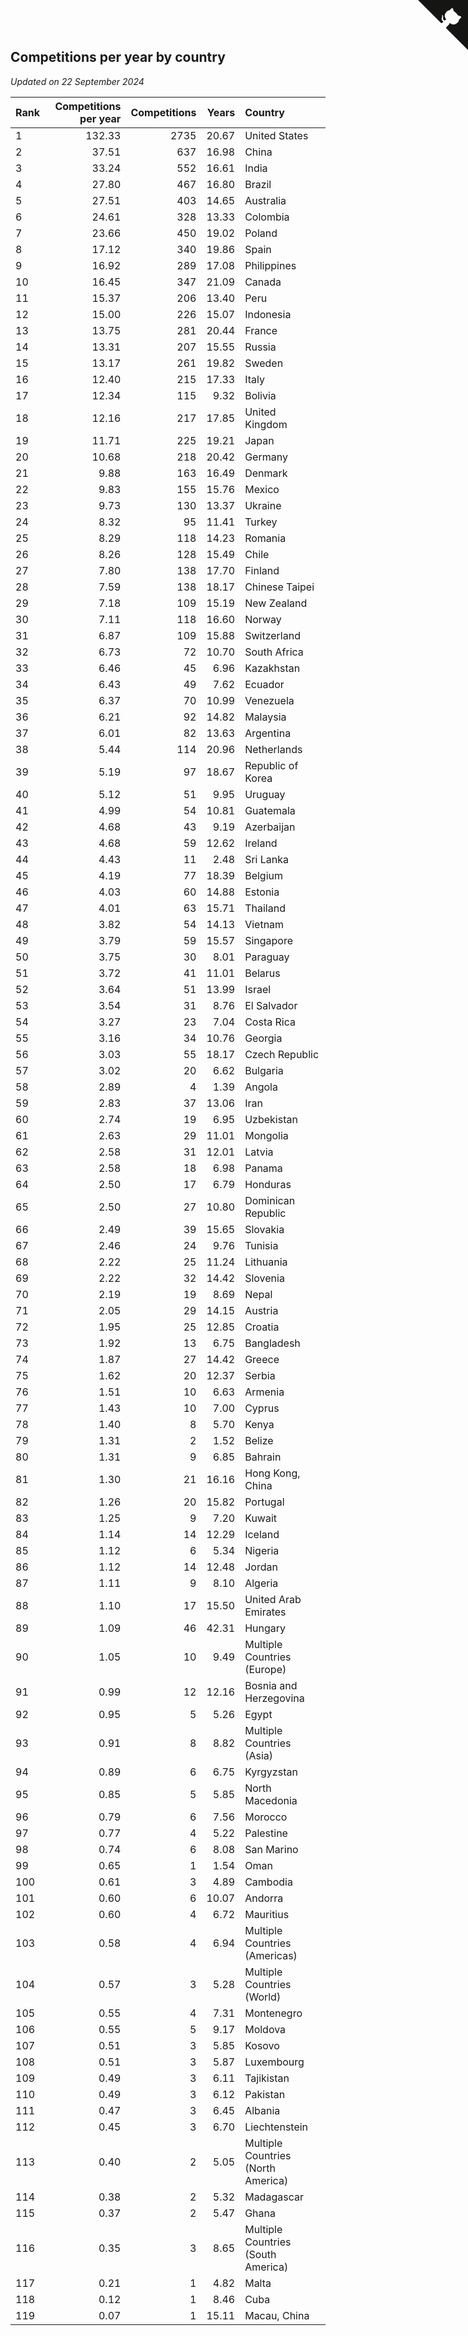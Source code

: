 ## Competitions per year by country

*Updated on 22 September 2024*

| Rank | Competitions per year | Competitions | Years | Country |
| :--- | ---: | ---: | ---: | :--- |
| 1 | 132.33 | 2735 | 20.67 | United States |
| 2 | 37.51 | 637 | 16.98 | China |
| 3 | 33.24 | 552 | 16.61 | India |
| 4 | 27.80 | 467 | 16.80 | Brazil |
| 5 | 27.51 | 403 | 14.65 | Australia |
| 6 | 24.61 | 328 | 13.33 | Colombia |
| 7 | 23.66 | 450 | 19.02 | Poland |
| 8 | 17.12 | 340 | 19.86 | Spain |
| 9 | 16.92 | 289 | 17.08 | Philippines |
| 10 | 16.45 | 347 | 21.09 | Canada |
| 11 | 15.37 | 206 | 13.40 | Peru |
| 12 | 15.00 | 226 | 15.07 | Indonesia |
| 13 | 13.75 | 281 | 20.44 | France |
| 14 | 13.31 | 207 | 15.55 | Russia |
| 15 | 13.17 | 261 | 19.82 | Sweden |
| 16 | 12.40 | 215 | 17.33 | Italy |
| 17 | 12.34 | 115 | 9.32 | Bolivia |
| 18 | 12.16 | 217 | 17.85 | United Kingdom |
| 19 | 11.71 | 225 | 19.21 | Japan |
| 20 | 10.68 | 218 | 20.42 | Germany |
| 21 | 9.88 | 163 | 16.49 | Denmark |
| 22 | 9.83 | 155 | 15.76 | Mexico |
| 23 | 9.73 | 130 | 13.37 | Ukraine |
| 24 | 8.32 | 95 | 11.41 | Turkey |
| 25 | 8.29 | 118 | 14.23 | Romania |
| 26 | 8.26 | 128 | 15.49 | Chile |
| 27 | 7.80 | 138 | 17.70 | Finland |
| 28 | 7.59 | 138 | 18.17 | Chinese Taipei |
| 29 | 7.18 | 109 | 15.19 | New Zealand |
| 30 | 7.11 | 118 | 16.60 | Norway |
| 31 | 6.87 | 109 | 15.88 | Switzerland |
| 32 | 6.73 | 72 | 10.70 | South Africa |
| 33 | 6.46 | 45 | 6.96 | Kazakhstan |
| 34 | 6.43 | 49 | 7.62 | Ecuador |
| 35 | 6.37 | 70 | 10.99 | Venezuela |
| 36 | 6.21 | 92 | 14.82 | Malaysia |
| 37 | 6.01 | 82 | 13.63 | Argentina |
| 38 | 5.44 | 114 | 20.96 | Netherlands |
| 39 | 5.19 | 97 | 18.67 | Republic of Korea |
| 40 | 5.12 | 51 | 9.95 | Uruguay |
| 41 | 4.99 | 54 | 10.81 | Guatemala |
| 42 | 4.68 | 43 | 9.19 | Azerbaijan |
| 43 | 4.68 | 59 | 12.62 | Ireland |
| 44 | 4.43 | 11 | 2.48 | Sri Lanka |
| 45 | 4.19 | 77 | 18.39 | Belgium |
| 46 | 4.03 | 60 | 14.88 | Estonia |
| 47 | 4.01 | 63 | 15.71 | Thailand |
| 48 | 3.82 | 54 | 14.13 | Vietnam |
| 49 | 3.79 | 59 | 15.57 | Singapore |
| 50 | 3.75 | 30 | 8.01 | Paraguay |
| 51 | 3.72 | 41 | 11.01 | Belarus |
| 52 | 3.64 | 51 | 13.99 | Israel |
| 53 | 3.54 | 31 | 8.76 | El Salvador |
| 54 | 3.27 | 23 | 7.04 | Costa Rica |
| 55 | 3.16 | 34 | 10.76 | Georgia |
| 56 | 3.03 | 55 | 18.17 | Czech Republic |
| 57 | 3.02 | 20 | 6.62 | Bulgaria |
| 58 | 2.89 | 4 | 1.39 | Angola |
| 59 | 2.83 | 37 | 13.06 | Iran |
| 60 | 2.74 | 19 | 6.95 | Uzbekistan |
| 61 | 2.63 | 29 | 11.01 | Mongolia |
| 62 | 2.58 | 31 | 12.01 | Latvia |
| 63 | 2.58 | 18 | 6.98 | Panama |
| 64 | 2.50 | 17 | 6.79 | Honduras |
| 65 | 2.50 | 27 | 10.80 | Dominican Republic |
| 66 | 2.49 | 39 | 15.65 | Slovakia |
| 67 | 2.46 | 24 | 9.76 | Tunisia |
| 68 | 2.22 | 25 | 11.24 | Lithuania |
| 69 | 2.22 | 32 | 14.42 | Slovenia |
| 70 | 2.19 | 19 | 8.69 | Nepal |
| 71 | 2.05 | 29 | 14.15 | Austria |
| 72 | 1.95 | 25 | 12.85 | Croatia |
| 73 | 1.92 | 13 | 6.75 | Bangladesh |
| 74 | 1.87 | 27 | 14.42 | Greece |
| 75 | 1.62 | 20 | 12.37 | Serbia |
| 76 | 1.51 | 10 | 6.63 | Armenia |
| 77 | 1.43 | 10 | 7.00 | Cyprus |
| 78 | 1.40 | 8 | 5.70 | Kenya |
| 79 | 1.31 | 2 | 1.52 | Belize |
| 80 | 1.31 | 9 | 6.85 | Bahrain |
| 81 | 1.30 | 21 | 16.16 | Hong Kong, China |
| 82 | 1.26 | 20 | 15.82 | Portugal |
| 83 | 1.25 | 9 | 7.20 | Kuwait |
| 84 | 1.14 | 14 | 12.29 | Iceland |
| 85 | 1.12 | 6 | 5.34 | Nigeria |
| 86 | 1.12 | 14 | 12.48 | Jordan |
| 87 | 1.11 | 9 | 8.10 | Algeria |
| 88 | 1.10 | 17 | 15.50 | United Arab Emirates |
| 89 | 1.09 | 46 | 42.31 | Hungary |
| 90 | 1.05 | 10 | 9.49 | Multiple Countries (Europe) |
| 91 | 0.99 | 12 | 12.16 | Bosnia and Herzegovina |
| 92 | 0.95 | 5 | 5.26 | Egypt |
| 93 | 0.91 | 8 | 8.82 | Multiple Countries (Asia) |
| 94 | 0.89 | 6 | 6.75 | Kyrgyzstan |
| 95 | 0.85 | 5 | 5.85 | North Macedonia |
| 96 | 0.79 | 6 | 7.56 | Morocco |
| 97 | 0.77 | 4 | 5.22 | Palestine |
| 98 | 0.74 | 6 | 8.08 | San Marino |
| 99 | 0.65 | 1 | 1.54 | Oman |
| 100 | 0.61 | 3 | 4.89 | Cambodia |
| 101 | 0.60 | 6 | 10.07 | Andorra |
| 102 | 0.60 | 4 | 6.72 | Mauritius |
| 103 | 0.58 | 4 | 6.94 | Multiple Countries (Americas) |
| 104 | 0.57 | 3 | 5.28 | Multiple Countries (World) |
| 105 | 0.55 | 4 | 7.31 | Montenegro |
| 106 | 0.55 | 5 | 9.17 | Moldova |
| 107 | 0.51 | 3 | 5.85 | Kosovo |
| 108 | 0.51 | 3 | 5.87 | Luxembourg |
| 109 | 0.49 | 3 | 6.11 | Tajikistan |
| 110 | 0.49 | 3 | 6.12 | Pakistan |
| 111 | 0.47 | 3 | 6.45 | Albania |
| 112 | 0.45 | 3 | 6.70 | Liechtenstein |
| 113 | 0.40 | 2 | 5.05 | Multiple Countries (North America) |
| 114 | 0.38 | 2 | 5.32 | Madagascar |
| 115 | 0.37 | 2 | 5.47 | Ghana |
| 116 | 0.35 | 3 | 8.65 | Multiple Countries (South America) |
| 117 | 0.21 | 1 | 4.82 | Malta |
| 118 | 0.12 | 1 | 8.46 | Cuba |
| 119 | 0.07 | 1 | 15.11 | Macau, China |


<a href="https://github.com/JustinTimeCuber/wca_statistics" class="github-corner" aria-label="View source on Github"><svg width="80" height="80" viewBox="0 0 250 250" style="fill:#151513; color:#fff; position: absolute; top: 0; border: 0; right: 0;" aria-hidden="true"><path d="M0,0 L115,115 L130,115 L142,142 L250,250 L250,0 Z"></path><path d="M128.3,109.0 C113.8,99.7 119.0,89.6 119.0,89.6 C122.0,82.7 120.5,78.6 120.5,78.6 C119.2,72.0 123.4,76.3 123.4,76.3 C127.3,80.9 125.5,87.3 125.5,87.3 C122.9,97.6 130.6,101.9 134.4,103.2" fill="currentColor" style="transform-origin: 130px 106px;" class="octo-arm"></path><path d="M115.0,115.0 C114.9,115.1 118.7,116.5 119.8,115.4 L133.7,101.6 C136.9,99.2 139.9,98.4 142.2,98.6 C133.8,88.0 127.5,74.4 143.8,58.0 C148.5,53.4 154.0,51.2 159.7,51.0 C160.3,49.4 163.2,43.6 171.4,40.1 C171.4,40.1 176.1,42.5 178.8,56.2 C183.1,58.6 187.2,61.8 190.9,65.4 C194.5,69.0 197.7,73.2 200.1,77.6 C213.8,80.2 216.3,84.9 216.3,84.9 C212.7,93.1 206.9,96.0 205.4,96.6 C205.1,102.4 203.0,107.8 198.3,112.5 C181.9,128.9 168.3,122.5 157.7,114.1 C157.9,116.9 156.7,120.9 152.7,124.9 L141.0,136.5 C139.8,137.7 141.6,141.9 141.8,141.8 Z" fill="currentColor" class="octo-body"></path></svg></a><style>.github-corner:hover .octo-arm{animation:octocat-wave 560ms ease-in-out}@keyframes octocat-wave{0%,100%{transform:rotate(0)}20%,60%{transform:rotate(-25deg)}40%,80%{transform:rotate(10deg)}}@media (max-width:500px){.github-corner:hover .octo-arm{animation:none}.github-corner .octo-arm{animation:octocat-wave 560ms ease-in-out}}</style>
